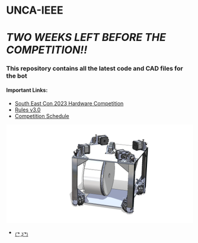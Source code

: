 # UNCA-IEEE
# ***TWO WEEKS LEFT BEFORE THE COMPETITION!!***
### This repository contains all the latest code and CAD files for the bot
#### Important Links:
- [South East Con 2023 Hardware Competition](https://ieeesoutheastcon.org/)
- [Rules v3.0](https://ieeesoutheastcon.org/wp-content/uploads/sites/392/IEEE-SoutheastCon-2023-Hardware-Competition-Rules-v3.0.pdf)
- [Competition Schedule](https://ieeesoutheastcon.org/student-competitions/)


![alt text](https://github.com/CJA798/UNCA-IEEE/blob/6993cb0e6650d60fc773148b27723bdb2c9af193/CAD/MK5%20IEEE%20BOT.PNG?raw=true)

- <sub>[( ͡° ͜ʖ ͡°)](https://youtu.be/dQw4w9WgXcQ)</sub>

